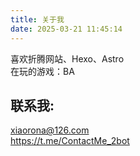 ```yaml
---
title: 关于我
date: 2025-03-21 11:45:14
---
```


喜欢折腾网站、Hexo、Astro<br>
在玩的游戏：BA

## 联系我:<br>
xiaorona@126.com<br>
https://t.me/ContactMe_2bot